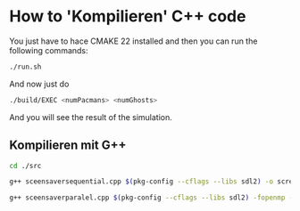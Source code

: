 # How to 'Kompilieren' C++ code



You just have to hace CMAKE 22 installed and then you can run the following commands:

```bash
./run.sh
```

And now just do
    
```bash
./build/EXEC <numPacmans> <numGhosts>
```

And you will see the result of the simulation.

## Kompilieren mit G++

```bash
cd ./src
```

```bash
g++ sceensaversequential.cpp $(pkg-config --cflags --libs sdl2) -o screensaversequential
```

```bash
g++ sceensaverparalel.cpp $(pkg-config --cflags --libs sdl2) -fopenmp -o screensaverparalel
``````